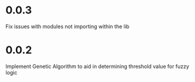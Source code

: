 # 0.0.3

Fix issues with modules not importing within the lib



# 0.0.2

Implement Genetic Algorithm to aid in determining threshold value for fuzzy logic